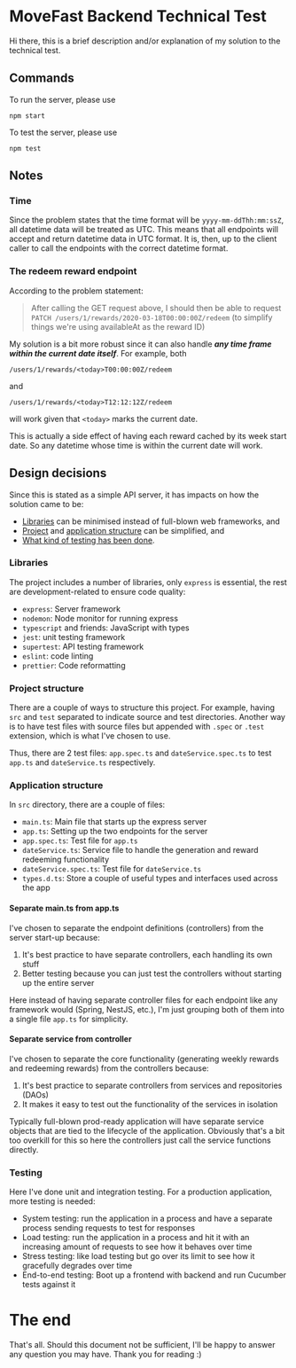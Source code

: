 # MoveFast Backend Technical Test

Hi there, this is a brief description and/or explanation of my solution to the technical test.

## Commands

To run the server, please use

```
npm start
```

To test the server, please use

```
npm test
```

## Notes

### Time

Since the problem states that the time format will be `yyyy-mm-ddThh:mm:ssZ`, all datetime data will be treated as UTC.
This means that all endpoints will accept and return datetime data in UTC format. It is, then, up to the client caller
to call the endpoints with the correct datetime format.

### The redeem reward endpoint

According to the problem statement:

> After calling the GET request above, I should then be able to request
> `PATCH /users/1/rewards/2020-03-18T00:00:00Z/redeem` (to simplify things we're using availableAt as the reward ID)

My solution is a bit more robust since it can also handle _**any time frame within the current date itself**_. For
example, both

```
/users/1/rewards/<today>T00:00:00Z/redeem
```

and

```
/users/1/rewards/<today>T12:12:12Z/redeem
```

will work given that `<today>` marks the current date.

This is actually a side effect of having each reward cached by its week start date. So any datetime whose time is
within the current date will work.

## Design decisions

Since this is stated as a simple API server, it has impacts on how the solution came to be:

- [Libraries](#libraries) can be minimised instead of full-blown web frameworks, and
- [Project](#project-structure) and [application structure](#application-structure) can be simplified, and
- [What kind of testing has been done](#testing).

### Libraries

The project includes a number of libraries, only `express` is essential, the rest are development-related to ensure
code quality:

- `express`: Server framework
- `nodemon`: Node monitor for running express
- `typescript` and friends: JavaScript with types
- `jest`: unit testing framework
- `supertest`: API testing framework
- `eslint`: code linting
- `prettier`: Code reformatting

### Project structure

There are a couple of ways to structure this project. For example, having `src` and `test` separated to indicate source
and test directories. Another way is to have test files with source files but appended with `.spec` or `.test`
extension, which is what I've chosen to use.

Thus, there are 2 test files: `app.spec.ts` and `dateService.spec.ts` to test `app.ts` and `dateService.ts`
respectively.

### Application structure

In `src` directory, there are a couple of files:

- `main.ts`: Main file that starts up the express server
- `app.ts`: Setting up the two endpoints for the server
- `app.spec.ts`: Test file for `app.ts`
- `dateService.ts`: Service file to handle the generation and reward redeeming functionality
- `dateService.spec.ts`: Test file for `dateService.ts`
- `types.d.ts`: Store a couple of useful types and interfaces used across the app

#### Separate main.ts from app.ts

I've chosen to separate the endpoint definitions (controllers) from the server start-up because:

1. It's best practice to have separate controllers, each handling its own stuff
2. Better testing because you can just test the controllers without starting up the entire server

Here instead of having separate controller files for each endpoint like any framework would (Spring, NestJS, etc.),
I'm just grouping both of them into a single file `app.ts` for simplicity.

#### Separate service from controller

I've chosen to separate the core functionality (generating weekly rewards and redeeming rewards) from the controllers
because:

1. It's best practice to separate controllers from services and repositories (DAOs)
2. It makes it easy to test out the functionality of the services in isolation

Typically full-blown prod-ready application will have separate service objects that are tied to the lifecycle of the
application. Obviously that's a bit too overkill for this so here the controllers just call the service functions
directly.

### Testing

Here I've done unit and integration testing. For a production application, more testing is needed:

- System testing: run the application in a process and have a separate process sending requests to test for responses
- Load testing: run the application in a process and hit it with an increasing amount of requests to see how it behaves
  over time
- Stress testing: like load testing but go over its limit to see how it gracefully degrades over time
- End-to-end testing: Boot up a frontend with backend and run Cucumber tests against it

# The end

That's all. Should this document not be sufficient, I'll be happy to answer any question you may have. Thank you
for reading :)
